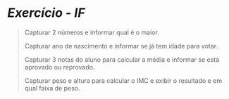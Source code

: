 # _Exercício - IF_

> Capturar 2 números e informar qual é o maior.
> 
> Capturar ano de nascimento e informar se já tem idade para votar.
> 
> Capturar 3 notas do aluno para calcular a média e informar se está aprovado ou reprovado.
> 
> Capturar peso e altura para calcular o IMC e exibir o resultado e em qual faixa de peso.

